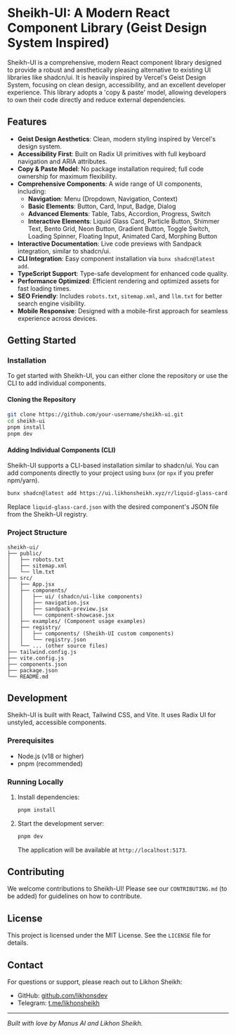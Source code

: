 # Sheikh-UI: A Modern React Component Library (Geist Design System Inspired)

Sheikh-UI is a comprehensive, modern React component library designed to provide a robust and aesthetically pleasing alternative to existing UI libraries like shadcn/ui. It is heavily inspired by Vercel's Geist Design System, focusing on clean design, accessibility, and an excellent developer experience. This library adopts a 'copy & paste' model, allowing developers to own their code directly and reduce external dependencies.

## Features

- **Geist Design Aesthetics**: Clean, modern styling inspired by Vercel's design system.
- **Accessibility First**: Built on Radix UI primitives with full keyboard navigation and ARIA attributes.
- **Copy & Paste Model**: No package installation required; full code ownership for maximum flexibility.
- **Comprehensive Components**: A wide range of UI components, including:
  - **Navigation**: Menu (Dropdown, Navigation, Context)
  - **Basic Elements**: Button, Card, Input, Badge, Dialog
  - **Advanced Elements**: Table, Tabs, Accordion, Progress, Switch
  - **Interactive Elements**: Liquid Glass Card, Particle Button, Shimmer Text, Bento Grid, Neon Button, Gradient Button, Toggle Switch, Loading Spinner, Floating Input, Animated Card, Morphing Button
- **Interactive Documentation**: Live code previews with Sandpack integration, similar to shadcn/ui.
- **CLI Integration**: Easy component installation via `bunx shadcn@latest add`.
- **TypeScript Support**: Type-safe development for enhanced code quality.
- **Performance Optimized**: Efficient rendering and optimized assets for fast loading times.
- **SEO Friendly**: Includes `robots.txt`, `sitemap.xml`, and `llm.txt` for better search engine visibility.
- **Mobile Responsive**: Designed with a mobile-first approach for seamless experience across devices.

## Getting Started

### Installation

To get started with Sheikh-UI, you can either clone the repository or use the CLI to add individual components.

#### Cloning the Repository

```bash
git clone https://github.com/your-username/sheikh-ui.git
cd sheikh-ui
pnpm install
pnpm dev
```

#### Adding Individual Components (CLI)

Sheikh-UI supports a CLI-based installation similar to shadcn/ui. You can add components directly to your project using `bunx` (or `npx` if you prefer npm/yarn).

```bash
bunx shadcn@latest add https://ui.likhonsheikh.xyz/r/liquid-glass-card.json
```

Replace `liquid-glass-card.json` with the desired component's JSON file from the Sheikh-UI registry.

### Project Structure

```
sheikh-ui/
├── public/
│   ├── robots.txt
│   ├── sitemap.xml
│   └── llm.txt
├── src/
│   ├── App.jsx
│   ├── components/
│   │   ├── ui/ (shadcn/ui-like components)
│   │   ├── navigation.jsx
│   │   ├── sandpack-preview.jsx
│   │   └── component-showcase.jsx
│   ├── examples/ (Component usage examples)
│   ├── registry/
│   │   ├── components/ (Sheikh-UI custom components)
│   │   └── registry.json
│   └── ... (other source files)
├── tailwind.config.js
├── vite.config.js
├── components.json
├── package.json
└── README.md
```

## Development

Sheikh-UI is built with React, Tailwind CSS, and Vite. It uses Radix UI for unstyled, accessible components.

### Prerequisites

- Node.js (v18 or higher)
- pnpm (recommended)

### Running Locally

1. Install dependencies:
   ```bash
   pnpm install
   ```
2. Start the development server:
   ```bash
   pnpm dev
   ```
   The application will be available at `http://localhost:5173`.

## Contributing

We welcome contributions to Sheikh-UI! Please see our `CONTRIBUTING.md` (to be added) for guidelines on how to contribute.

## License

This project is licensed under the MIT License. See the `LICENSE` file for details.

## Contact

For questions or support, please reach out to Likhon Sheikh:
- GitHub: [github.com/likhonsdev](https://github.com/likhonsdev)
- Telegram: [t.me/likhonsheikh](https://t.me/likhonsheikh)

---

*Built with love by Manus AI and Likhon Sheikh.*

